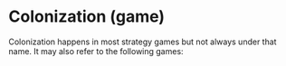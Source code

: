 # Colonization (game)

Colonization happens in most strategy games but not always under that name. It may also refer to the following games: